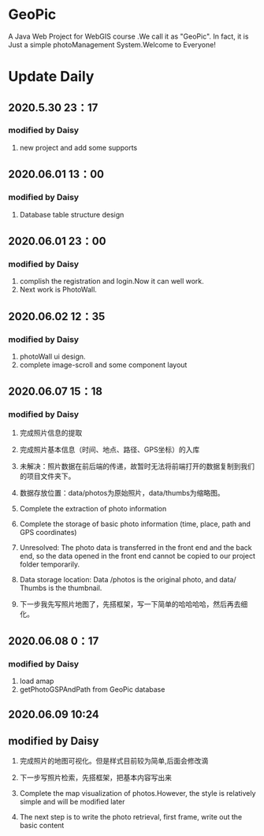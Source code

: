 # GeoPic
A  Java Web Project for WebGIS course .We call it as "GeoPic". In fact, it is Just a simple photoManagement System.Welcome to Everyone!

# Update Daily

## 2020.5.30 23：17
### modified by Daisy
1. new project and add some supports

## 2020.06.01 13：00
### modified by Daisy
1. Database table structure design

## 2020.06.01 23：00
### modified by Daisy
1. complish the registration and login.Now it can well work.
2. Next work is PhotoWall.

## 2020.06.02 12：35
### modified by Daisy
1. photoWall ui design. 
2. complete image-scroll and some component layout

## 2020.06.07 15：18
### modified by Daisy
1. 完成照片信息的提取
2. 完成照片基本信息（时间、地点、路径、GPS坐标）的入库
3. 未解决：照片数据在前后端的传递，故暂时无法将前端打开的数据复制到我们的项目文件夹下。
4. 数据存放位置：data/photos为原始照片，data/thumbs为缩略图。


1. Complete the extraction of photo information
2. Complete the storage of basic photo information (time, place, path and GPS coordinates)
3. Unresolved: The photo data is transferred in the front end and the back end, so the data opened in the front end cannot be copied to our project folder temporarily.
4. Data storage location: Data /photos is the original photo, and data/ Thumbs is the thumbnail.

5. 下一步我先写照片地图了，先搭框架，写一下简单的哈哈哈哈，然后再去细化。

## 2020.06.08 0：17
### modified by Daisy
1. load amap
2. getPhotoGSPAndPath from GeoPic database

## 2020.06.09 10:24
## modified by Daisy
1. 完成照片的地图可视化。但是样式目前较为简单,后面会修改滴
2. 下一步写照片检索，先搭框架，把基本内容写出来


1. Complete the map visualization of photos.However, the style is relatively simple and will be modified later
2. The next step is to write the photo retrieval, first frame, write out the basic content